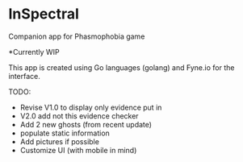 # InSpectral
Companion app for Phasmophobia game

*Currently WIP

This app is created using Go languages (golang) and Fyne.io for the interface.

TODO:
- Revise V1.0 to display only evidence put in
- V2.0 add not this evidence checker
- Add 2 new ghosts (from recent update)
- populate static information
- Add pictures if possible
- Customize UI (with mobile in mind)
